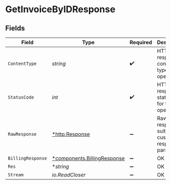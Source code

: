 # GetInvoiceByIDResponse


## Fields

| Field                                                                 | Type                                                                  | Required                                                              | Description                                                           |
| --------------------------------------------------------------------- | --------------------------------------------------------------------- | --------------------------------------------------------------------- | --------------------------------------------------------------------- |
| `ContentType`                                                         | *string*                                                              | :heavy_check_mark:                                                    | HTTP response content type for this operation                         |
| `StatusCode`                                                          | *int*                                                                 | :heavy_check_mark:                                                    | HTTP response status code for this operation                          |
| `RawResponse`                                                         | [*http.Response](https://pkg.go.dev/net/http#Response)                | :heavy_minus_sign:                                                    | Raw HTTP response; suitable for custom response parsing               |
| `BillingResponse`                                                     | [*components.BillingResponse](../../models/shared/billingresponse.md) | :heavy_minus_sign:                                                    | OK                                                                    |
| `Res`                                                                 | **string*                                                             | :heavy_minus_sign:                                                    | OK                                                                    |
| `Stream`                                                              | *io.ReadCloser*                                                       | :heavy_minus_sign:                                                    | OK                                                                    |